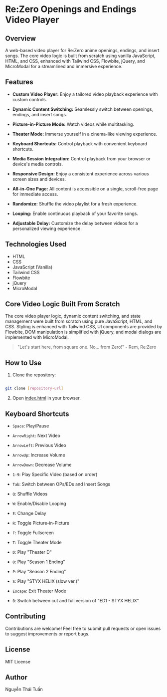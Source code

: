 
# Re:Zero Openings and Endings Video Player

  

## Overview

A web-based video player for Re:Zero anime openings, endings, and insert songs. The core video logic is built from scratch using vanilla JavaScript, HTML, and CSS, enhanced with Tailwind CSS, Flowbite, jQuery, and MicroModal for a streamlined and immersive experience.

## Features

  

-  **Custom Video Player:** Enjoy a tailored video playback experience with custom controls.

-  **Dynamic Content Switching:** Seamlessly switch between openings, endings, and insert songs.

-  **Picture-in-Picture Mode:** Watch videos while multitasking.

-  **Theater Mode:** Immerse yourself in a cinema-like viewing experience.

-  **Keyboard Shortcuts:** Control playback with convenient keyboard shortcuts.

-  **Media Session Integration:** Control playback from your browser or device's media controls.

-  **Responsive Design:** Enjoy a consistent experience across various screen sizes and devices.

-  **All-in-One Page:** All content is accessible on a single, scroll-free page for immediate access.

-  **Randomize:** Shuffle the video playlist for a fresh experience.

-  **Looping:** Enable continuous playback of your favorite songs.

-  **Adjustable Delay:** Customize the delay between videos for a personalized viewing experience.

  

## Technologies Used

- HTML
- CSS
- JavaScript (Vanilla)
- Tailwind CSS
- Flowbite
- jQuery
- MicroModal
   

## Core Video Logic Built From Scratch

The core video player logic, dynamic content switching, and state management were built from scratch using pure JavaScript, HTML, and CSS. Styling is enhanced with Tailwind CSS, UI components are provided by Flowbite, DOM manipulation is simplified with jQuery, and modal dialogs are implemented with MicroModal.

> "Let's start here, from square one. No,.. from Zero!" - Rem, Re:Zero

  

## How to Use

  

1. Clone the repository:

  

```bash

git clone [repository-url]

```

  

2. Open [index.html](http://_vscodecontentref_/0) in your browser.

  

## Keyboard Shortcuts

  

-  `Space`: Play/Pause

-  `ArrowRight`: Next Video

-  `ArrowLeft`: Previous Video

-   `ArrowUp`: Increase Volume

-  `ArrowDown`: Decrease Volume


-  `1-9`: Play Specific Video (based on order)

-  `Tab`: Switch between OPs/EDs and Insert Songs

-  `Q`: Shuffle Videos

-  `W`: Enable/Disable Looping

-  `E`: Change Delay

-  `R`: Toggle Picture-in-Picture

-  `F`: Toggle Fullscreen

-  `T`: Toggle Theater Mode

-  `D`: Play "Theater D"

-  `O`: Play "Season 1 Ending"

-  `P`: Play "Season 2 Ending"

-  `S`: Play "STYX HELIX (slow ver.)"

-  `Escape`: Exit Theater Mode

-  `B`: Switch between cut and full version of "ED1 - STYX HELIX"

  

## Contributing

  

Contributions are welcome! Feel free to submit pull requests or open issues to suggest improvements or report bugs.

  

## License

  
MIT License

  

## Author

  

Nguyễn Thái Tuấn